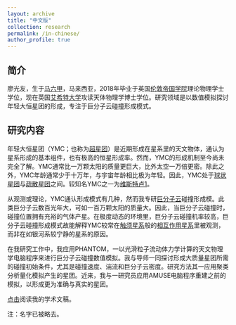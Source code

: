 ```yaml
---
layout: archive
title: "中文版"
collection: research
permalink: /in-chinese/
author_profile: true
---
```


## 简介

廖光友，生于[马六甲](https://zh.wikipedia.org/wiki/%E9%A9%AC%E5%85%AD%E7%94%B2)，马来西亚，2018年毕业于英国[伦敦帝国学院](https://www.imperial.ac.uk/)理论物理学士学位，现在英国[艾希特大学](https://www.exeter.ac.uk/)攻读天体物理学博士学位。研究领域是以数值模拟探讨年轻大恒星团的形成，专注于巨分子云碰撞形成模式。

## 研究内容

年轻大恒星团（YMC；也称为[超星团](https://zh.wikipedia.org/wiki/%E8%B6%85%E6%98%9F%E5%9C%98)）是近期形成在星系里的天文物体，通认为星系形成的基本组件，也有极高的恒星形成率。然而，YMC的形成机制至今尚未完全了解。YMC通常比一万颗太阳的质量更巨大，比外太空一万倍更密。除此之外，YMC年龄通常少于十万年，与宇宙年龄相比极为年轻。因此，YMC处于[球状星团](https://zh.wikipedia.org/wiki/%E7%90%83%E7%8B%80%E6%98%9F%E5%9C%98)与[疏散星团](https://zh.wikipedia.org/wiki/%E7%96%8F%E6%95%A3%E6%98%9F%E5%9B%A2)之间。较知名YMC之一为[维斯特卢1](https://zh.wikipedia.org/wiki/%E7%B6%AD%E6%96%AF%E7%89%B9%E7%9B%A71)。

从观测或理论，YMC通认形成模式有几种，然而我专研[巨分子云](https://zh.wikipedia.org/wiki/%E5%88%86%E5%AD%90%E9%9B%B2#%E5%B7%A8%E5%88%86%E5%AD%90%E9%9B%B2)碰撞形成模。此类巨分子云数百光年大，可如一百万颗太阳的质量大。因此，当巨分子云碰撞时，碰撞位置拥有充裕的气体产星。在极度动态的环境里，巨分子云碰撞机率较高，巨分子云碰撞形成模式故能解释YMC较常在[触须星系](https://zh.wikipedia.org/wiki/%E8%A7%B8%E9%AC%9A%E6%98%9F%E7%B3%BB)般的[相互作用星系](https://zh.wikipedia.org/wiki/%E4%BA%A4%E4%BA%92%E4%BD%9C%E7%94%A8%E6%98%9F%E7%B3%BB)里被观测，而非在如银河系较宁静的星系的原因。

在我研究工作中，我应用PHANTOM，一以光滑粒子流动体力学计算的天文物理学电脑程序来进行巨分子云碰撞数值模拟。我与导师一同探讨形成大质量星团所需的碰撞初始条件，尤其是碰撞速度、湍流和巨分子云密度。研究方法其一应用聚类分析量化模拟产生的星团。近来，我与一研究员应用AMUSE电脑程序重建之前的模拟，以形成更为准确与真实的星团。

[点击](https://ui.adsabs.harvard.edu/search/filter_database_fq_database=AND&filter_database_fq_database=database%3A%22astronomy%22&fq=%7B!type%3Daqp%20v%3D%24fq_database%7D&fq_database=(database%3A%22astronomy%22)&q=%20author%3A%22Liow%2C%20Kong%20You%22&sort=date%20desc%2C%20bibcode%20desc&p_=0 )阅读我的学术文稿。

注：名字已被略去。
